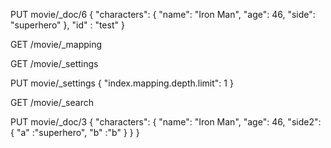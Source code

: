 
PUT movie/_doc/6
{
  "characters": {
    "name": "Iron Man",
    "age": 46,
    "side": "superhero"
  },
  "id" : "test"
}



GET /movie/_mapping

GET /movie/_settings


PUT movie/_settings
{
  "index.mapping.depth.limit": 1
}



GET /movie/_search


PUT movie/_doc/3
{
  "characters": {
    "name": "Iron Man",
    "age": 46,
    "side2": { "a" :"superhero",
              "b" :"b"
           }
  }
}




